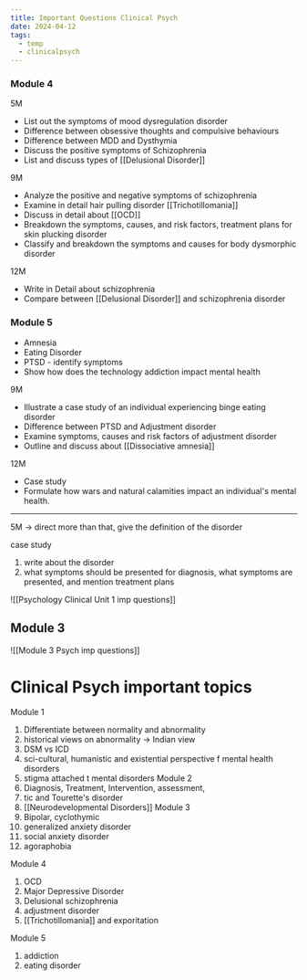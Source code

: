 ```yaml
---
title: Important Questions Clinical Psych
date: 2024-04-12
tags:
  - temp
  - clinicalpsych
---
```

### Module 4
5M
- List out the symptoms of mood dysregulation disorder
- Difference between obsessive thoughts and compulsive behaviours
- Difference between MDD and Dysthymia 
- Discuss the positive symptoms of Schizophrenia 
- List and discuss types of [[Delusional Disorder]]

9M
- Analyze the positive and negative symptoms of schizophrenia 
- Examine in detail hair pulling disorder [[Trichotillomania]]
- Discuss in detail about [[OCD]]
- Breakdown the symptoms, causes, and risk factors, treatment plans for skin plucking disorder 
- Classify and breakdown the symptoms and causes for body dysmorphic disorder 

12M
- Write in Detail about schizophrenia
- Compare between [[Delusional Disorder]] and schizophrenia disorder

### Module 5
- Amnesia
- Eating Disorder
- PTSD - identify symptoms
- Show how does the technology addiction impact mental health

9M
- Illustrate a case study of an individual experiencing binge eating disorder
- Difference between PTSD and Adjustment disorder
- Examine symptoms, causes and risk factors of adjustment disorder
- Outline and discuss about [[Dissociative amnesia]]

12M 
- Case study
- Formulate how wars and natural calamities impact an individual's mental health.

---

5M -> direct 
more than that, give the definition of the disorder

case study 
1) write about the disorder
2) what symptoms should be presented for diagnosis, what symptoms are presented, and mention treatment plans

![[Psychology Clinical Unit 1 imp questions]]

## Module 3
![[Module 3 Psych imp questions]]


# Clinical Psych important topics

Module 1
1) Differentiate between normality and abnormality
2) historical views on abnormality -> Indian view
3) DSM vs ICD
4) sci-cultural, humanistic and existential perspective f mental health disorders
5) stigma attached t mental disorders
 Module 2
 1) Diagnosis, Treatment, Intervention, assessment, 
 2) tic and Tourette's disorder
 3) [[Neurodevelopmental Disorders]]
Module 3
1) Bipolar, cyclothymic
2) generalized anxiety disorder 
3) social anxiety disorder
4) agoraphobia 

Module 4
1) OCD
2) Major Depressive Disorder
3) Delusional schizophrenia
4) adjustment disorder
5) [[Trichotillomania]] and exporitation

Module 5
1) addiction
2) eating disorder
